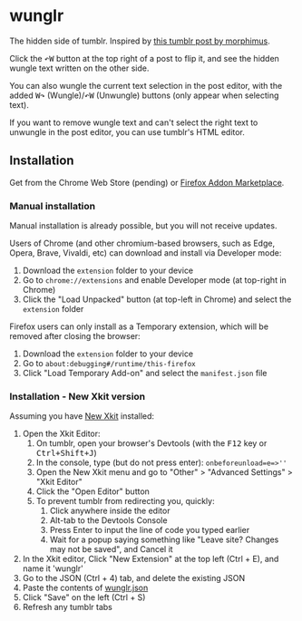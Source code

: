 # wunglr
The hidden side of tumblr. Inspired by [this tumblr post by morphimus](https://www.tumblr.com/morphimus/710837261845037056/it-looked-kinda-like-this-the-post-would-be-the).

Click the <kbd>↶W</kbd> button at the top right of a post to flip it, and see the hidden wungle text written on the other side.

You can also wungle the current text selection in the post editor, with the added <kbd>W↷</kbd> (Wungle)/<kbd>↶W</kbd> (Unwungle) buttons (only appear when selecting text).

If you want to remove wungle text and can't select the right text to unwungle in the post editor, you can use tumblr's HTML editor.

## Installation
Get from the Chrome Web Store (pending) or [Firefox Addon Marketplace](https://addons.mozilla.org/en-US/firefox/addon/wunglr/).

### Manual installation
Manual installation is already possible, but you will not receive updates.

Users of Chrome (and other chromium-based browsers, such as Edge, Opera, Brave, Vivaldi, etc) can download and install via Developer mode:
1. Download the `extension` folder to your device
2. Go to `chrome://extensions` and enable Developer mode (at top-right in Chrome)
3. Click the "Load Unpacked" button (at top-left in Chrome) and select the `extension` folder

Firefox users can only install as a Temporary extension,  which will be removed after closing the browser:
1. Download the `extension` folder to your device
2. Go to `about:debugging#/runtime/this-firefox`
3. Click "Load Temporary Add-on" and select the `manifest.json` file


### Installation - New Xkit version
Assuming you have [New Xkit](https://github.com/new-xkit/XKit) installed:
1. Open the Xkit Editor:
   1. On tumblr, open your browser's Devtools (with the <kbd>F12</kbd> key or <kbd>Ctrl+Shift+J</kbd>)
   2. In the console, type (but do not press enter): `onbeforeunload=e=>''`
   3. Open the New Xkit menu and go to "Other" > "Advanced Settings" > "Xkit Editor"
   4. Click the "Open Editor" button
   5. To prevent tumblr from redirecting you, quickly:
      1. Click anywhere inside the editor
      2. Alt-tab to the Devtools Console
      3. Press Enter to input the line of code you typed earlier
      4. Wait for a popup saying something like "Leave site? Changes may not be saved", and Cancel it
2. In the Xkit editor, Click "New Extension" at the top left (Ctrl + E), and name it 'wunglr'
3. Go to the JSON (Ctrl + 4) tab, and delete the existing JSON
4. Paste the contents of [wunglr.json](new-xkit-7.9.2/wunglr.json)
5. Click "Save" on the left (Ctrl + S)
6. Refresh any tumblr tabs
